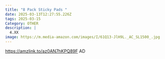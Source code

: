 ```yaml
---
title: "8 Pack Sticky Pads "
date: 2025-03-13T12:27:55.226Z
tags: 2025-03-15
Category: OTHER
description: |
  4.XX
image: https://m.media-amazon.com/images/I/61Q13-JlH9L._AC_SL1500_.jpg
---
```

https://amzlink.to/az0AN7hKPQ89F   AD